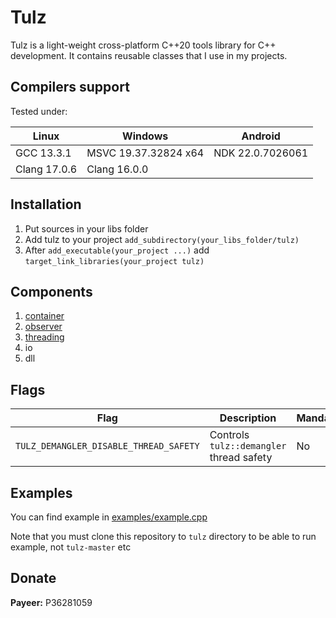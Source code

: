 # Tulz

Tulz is a light-weight cross-platform C++20 tools library for C++ development.
It contains reusable classes that I use in my projects. 

## Compilers support

Tested under:

| Linux        | Windows              | Android          |
|--------------|----------------------|------------------|
| GCC 13.3.1   | MSVC 19.37.32824 x64 | NDK 22.0.7026061 |
| Clang 17.0.6 | Clang 16.0.0         |                  |

## Installation

1. Put sources in your libs folder
2. Add tulz to your project `add_subdirectory(your_libs_folder/tulz)`
3. After `add_executable(your_project ...)` add `target_link_libraries(your_project tulz)`

## Components

1. [container](include/tulz/container)
2. [observer](include/tulz/observer)
3. [threading](include/tulz/threading)
4. io
5. dll

## Flags

| Flag                                   | Description                              | Mandatory | Default | Platform |
|----------------------------------------|------------------------------------------|-----------|---------|----------|
| `TULZ_DEMANGLER_DISABLE_THREAD_SAFETY` | Controls `tulz::demangler` thread safety | No        | OFF     | Windows  |

## Examples

You can find example in [examples/example.cpp](examples/example.cpp)

Note that you must clone this repository to `tulz` directory to be able to run example, not `tulz-master` etc

## Donate

<b>Payeer:</b> P36281059
